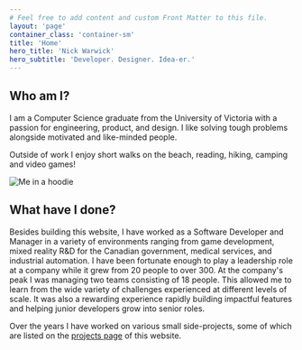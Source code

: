 ```yaml
---
# Feel free to add content and custom Front Matter to this file.
layout: 'page'
container_class: 'container-sm'
title: 'Home'
hero_title: 'Nick Warwick'
hero_subtitle: 'Developer. Designer. Idea-er.'
---
```

<section class='home-about'>
  <div class="home-about__text">
    <h2>Who am I?</h2>
    <p>I am a Computer Science graduate from the University of Victoria with a passion for engineering, product, and design. I like solving tough problems alongside motivated and like-minded people.</p>
    <p>Outside of work I enjoy short walks on the beach, reading, hiking, camping and video games!</p>
  </div>
<div class="home-headshot">
  <img class='home-headshot-image'
    src='https://res.cloudinary.com/dbiyjyi0a/image/upload/v1680526997/portfolio/headshot.webp' alt='Me in a hoodie' />
</div>
</section>
<section class='home-experience'>
  <h2>What have I done?</h2>
  <p>Besides building this website, I have worked as a Software Developer and Manager in a variety of environments ranging from
    game development, mixed reality R&D for the Canadian government, medical services, and industrial automation. I have been
    fortunate enough to play a leadership role at a company while it grew from 20 people to over 300. At the company's peak I was managing two teams consisting of 18 people. This allowed me to learn from the wide variety of challenges experienced at different levels of scale. It was also a rewarding experience rapidly building impactful features and helping junior developers grow into senior roles.</p>
  <p>Over the years I have worked on various small side-projects, some of which are listed on the <a href="<%= relative_url '/projects' %>">projects page</a> of this website.</p>
</section>